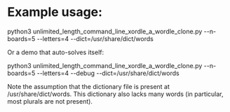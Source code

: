 # Example usage:

python3 unlimited_length_command_line_xordle_a_wordle_clone.py --n-boards=5 --letters=4 --dict=/usr/share/dict/words

Or a demo that auto-solves itself:

python3 unlimited_length_command_line_xordle_a_wordle_clone.py --n-boards=5 --letters=4 --debug --dict=/usr/share/dict/words

Note the assumption that the dictionary file is present at /usr/share/dict/words. This dictionary also lacks many words (in particular, most plurals are not present).
